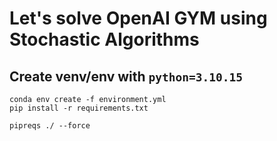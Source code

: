 # Let's solve OpenAI GYM using Stochastic Algorithms

## Create venv/env with `python=3.10.15`
```
conda env create -f environment.yml 
pip install -r requirements.txt
```

```
pipreqs ./ --force
```